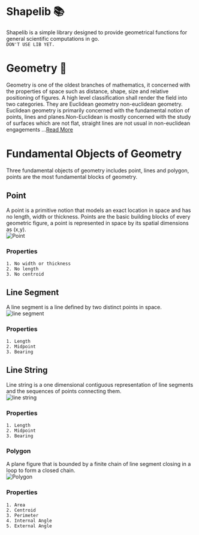 # Shapelib :books:
Shapelib is a simple library designed to provide geometrical functions for general scientific computations in go.  
```DON'T USE LIB YET.```
# Geometry :triangular_ruler:  
Geometry is one of the oldest branches of mathematics, it concerned with the properties of space such as 
distance, shape, size and relative positioning of figures. A high level classification shall render the field
into two categories. They are Euclidean geometry non-euclidean geometry. Euclidean geometry is primarily concerned
with the fundamental notion of points, lines and planes.Non-Euclidean is mostly concerned with the study of surfaces
which are not flat, straight lines are not usual in non-euclidean engagements ...[Read More](https://en.wikipedia.org/wiki/Geometry)  

# Fundamental Objects of Geometry
Three fundamental objects of geometry includes point, lines and polygon, points are the most fundamental 
blocks of geometry.
## Point 
A point is a primitive notion that models an exact location in space and has no length, width or thickness.
Points are the basic building blocks of every geometric figure, a point is represented in space by its spatial 
dimensions as (x,y).  
![Point](https://encrypted-tbn0.gstatic.com/images?q=tbn:ANd9GcRegNSRT5ckAhKaTJBYBkUgNNAe2Ojex4xAdF4VfpXGjTv3q4rKDsu93Oo1_DZq1djhGqo&usqp=CAU)  
### Properties
```
1. No width or thickness 
2. No length
3. No centroid
```
## Line Segment
A line segment is a line defined by two distinct points in space.  
![line segment](https://ccssmathanswers.com/wp-content/uploads/2021/04/line-segment.jpg)
### Properties
```
1. Length
2. Midpoint
3. Bearing
```
## Line String  
Line string is a one dimensional contiguous representation of line segments and the sequences of points connecting them.  
![line string](https://spin.atomicobject.com/wp-content/uploads/Screen-Shot-2020-08-16-at-10.52.17-AM-590x224.png)
### Properties
```
1. Length
2. Midpoint
3. Bearing
```
### Polygon
A plane figure that is bounded by a finite chain of line segment closing in a loop to form a closed chain.  
![Polygon](https://upload.wikimedia.org/wikipedia/commons/thumb/0/01/Regular_polygon_5_annotated.svg/330px-Regular_polygon_5_annotated.svg.png)
### Properties
```
1. Area
2. Centroid
3. Perimeter
4. Internal Angle
5. External Angle
```